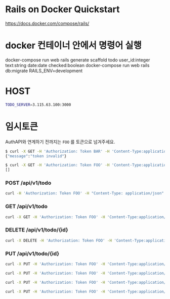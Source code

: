 # Rails on Docker Quickstart

https://docs.docker.com/compose/rails/

# docker 컨테이너 안에서 명령어 실행

docker-compose run web rails generate scaffold todo user_id:integer text:string date:date checked:boolean
docker-compose run web rails db:migrate RAILS_ENV=development

# HOST

```sh
TODO_SERVER=3.115.63.100:3000
```

# 임시토큰

AuthAPI와 연계하기 전까지는 `FOO` 를 토큰으로 넘겨주세요.

```sh
$ curl -X GET -H 'Authorization: Token BAR' -H 'Content-Type:application/json' http://$TODO_SERVER/api/v1/todo
{"message":"token invalid"}
```

```sh
$ curl -X GET -H 'Authorization: Token FOO' -H 'Content-Type:application/json' http://$TODO_SERVER/api/v1/todo
[]
```

### POST /api/v1/todo

```sh
curl -H 'Authorization: Token FOO' -H "Content-Type: application/json" -d '{"todo":{"text": "u-kan", "date": "2019/10/01"}}' http://$TODO_SERVER/api/v1/todo
```

### GET /api/v1/todo

```sh
curl -X GET -H 'Authorization: Token FOO' -H 'Content-Type:application/json' http://$TODO_SERVER/api/v1/todo
```

### DELETE /api/v1/todo/{id}

```sh
curl -X DELETE -H 'Authorization: Token FOO' -H 'Content-Type:application/json' http://$TODO_SERVER/api/v1/todo/{id}
```

### PUT /api/v1/todo/{id}

```sh
curl -X PUT -H 'Authorization: Token FOO' -H 'Content-Type:application/json' -d '{"todo":{"checked": true}}' http://$TODO_SERVER/api/v1/todo/1
```

```sh
curl -X PUT -H 'Authorization: Token FOO' -H 'Content-Type:application/json' -d '{"todo":{"text": "text"}}' http://$TODO_SERVER/api/v1/todo/1
```

```sh
curl -X PUT -H 'Authorization: Token FOO' -H 'Content-Type:application/json' -d '{"todo":{"kind": "1"}}' http://$TODO_SERVER/api/v1/todo/1
```

```sh
curl -X PUT -H 'Authorization: Token FOO' -H 'Content-Type:application/json' -d '{"todo":{"display_order": 3}}' http://$TODO_SERVER/api/v1/todo/1
```
